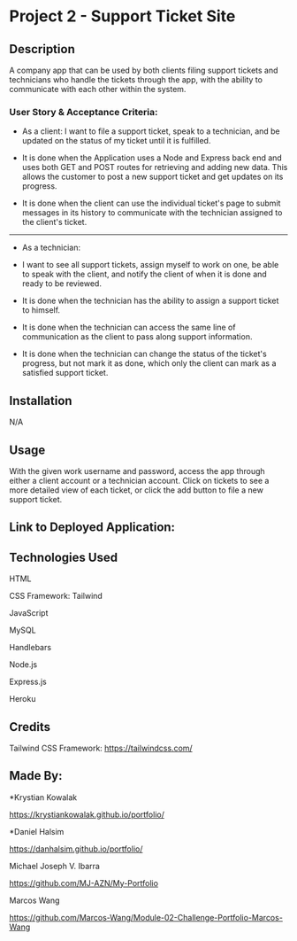 # Project 2 - Support Ticket Site

## Description

A company app that can be used by both clients filing support tickets and technicians who handle the tickets through the app, with the ability to communicate with each other within the system.

### User Story & Acceptance Criteria:

* As a client:
 I want to file a support ticket, speak to a technician, and be updated on the status of my ticket until it is fulfilled.

* It is done when the Application uses a Node and Express back end and uses both GET and POST routes for retrieving and adding new data. This allows the customer to post a new support ticket and get updates on its progress.
* It is done when the client can use the individual ticket's page to submit messages in its history to communicate with the technician assigned to the client's ticket.
---
* As a technician:
* I want to see all support tickets, assign myself to work on one, be able to speak with the client, and notify the client of when it is done and ready to be reviewed.

* It is done when the technician has the ability to assign a support ticket to himself.
* It is done when the technician can access the same line of communication as the client to pass along support information.
* It is done when the technician can change the status of the ticket's progress, but not mark it as done, which only the client can mark as a satisfied support ticket.

## Installation

N/A

## Usage

With the given work username and password, access the app through either a client account or a technician account. Click on tickets to see a more detailed view of each ticket, or click the add button to file a new support ticket.


## Link to Deployed Application:



## Technologies Used

HTML

CSS Framework: Tailwind

JavaScript

MySQL

Handlebars

Node.js

Express.js

Heroku

## Credits

Tailwind CSS Framework: https://tailwindcss.com/


## Made By:

*Krystian Kowalak

https://krystiankowalak.github.io/portfolio/

*Daniel Halsim

https://danhalsim.github.io/portfolio/

Michael Joseph V. Ibarra

https://github.com/MJ-AZN/My-Portfolio

Marcos Wang

https://github.com/Marcos-Wang/Module-02-Challenge-Portfolio-Marcos-Wang